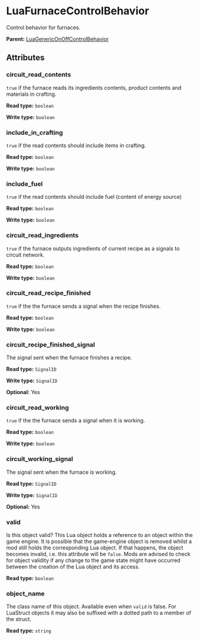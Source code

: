 # LuaFurnaceControlBehavior

Control behavior for furnaces.

**Parent:** [LuaGenericOnOffControlBehavior](LuaGenericOnOffControlBehavior.md)

## Attributes

### circuit_read_contents

`true` if the furnace reads its ingredients contents, product contents and materials in crafting.

**Read type:** `boolean`

**Write type:** `boolean`

### include_in_crafting

`true` if the read contents should include items in crafting.

**Read type:** `boolean`

**Write type:** `boolean`

### include_fuel

`true` if the read contents should include fuel (content of energy source)

**Read type:** `boolean`

**Write type:** `boolean`

### circuit_read_ingredients

`true` if the furnace outputs ingredients of current recipe as a signals to circuit network.

**Read type:** `boolean`

**Write type:** `boolean`

### circuit_read_recipe_finished

`true` if the the furnace sends a signal when the recipe finishes.

**Read type:** `boolean`

**Write type:** `boolean`

### circuit_recipe_finished_signal

The signal sent when the furnace finishes a recipe.

**Read type:** `SignalID`

**Write type:** `SignalID`

**Optional:** Yes

### circuit_read_working

`true` if the the furnace sends a signal when it is working.

**Read type:** `boolean`

**Write type:** `boolean`

### circuit_working_signal

The signal sent when the furnace is working.

**Read type:** `SignalID`

**Write type:** `SignalID`

**Optional:** Yes

### valid

Is this object valid? This Lua object holds a reference to an object within the game engine. It is possible that the game-engine object is removed whilst a mod still holds the corresponding Lua object. If that happens, the object becomes invalid, i.e. this attribute will be `false`. Mods are advised to check for object validity if any change to the game state might have occurred between the creation of the Lua object and its access.

**Read type:** `boolean`

### object_name

The class name of this object. Available even when `valid` is false. For LuaStruct objects it may also be suffixed with a dotted path to a member of the struct.

**Read type:** `string`

